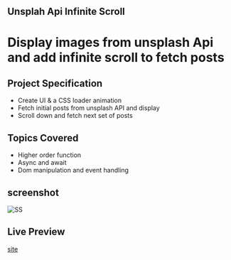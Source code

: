 ## Unsplah Api Infinite Scroll

# Display images from unsplash Api and add infinite scroll to fetch posts

## Project Specification

- Create UI & a CSS loader animation
- Fetch initial posts from unsplash API and display
- Scroll down and fetch next set of posts

## Topics Covered

- Higher order function
- Async and await
- Dom manipulation and event handling

## screenshot

![SS](<screenshot(783).png>)

## Live Preview

[site]()

